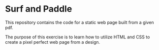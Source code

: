 # Surf and Paddle

This repository contains the code for a static web page built from a given pdf.

The purpose of this exercise is to learn how to utilize HTML and CSS to create a
pixel perfect web page from a design.
